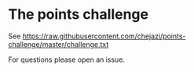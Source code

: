 # The points challenge

See https://raw.githubusercontent.com/chejazi/points-challenge/master/challenge.txt

For questions please open an issue.
